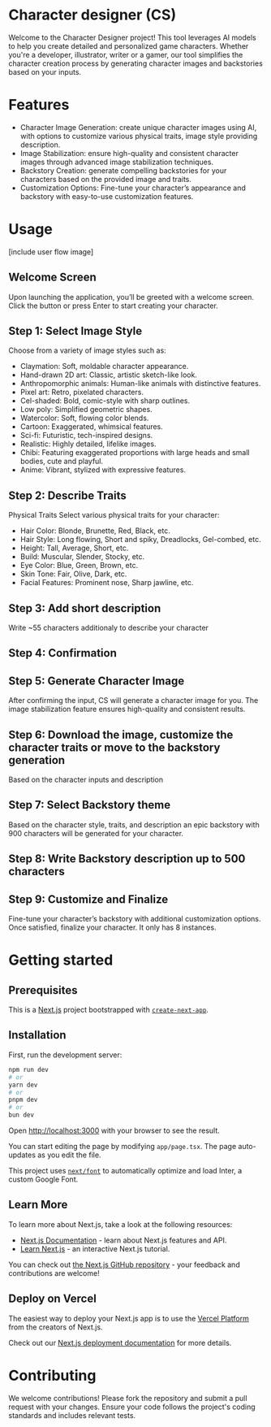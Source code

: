 # Character designer (CS)
Welcome to the Character Designer project! This tool leverages AI models to help you create detailed and personalized game characters. Whether you're a developer, illustrator, writer or a gamer, our tool simplifies the character creation process by generating character images and backstories based on your inputs.

# Features
- Character Image Generation: create unique character images using AI, with options to customize various physical traits, image style providing description.
- Image Stabilization: ensure high-quality and consistent character images through advanced image stabilization techniques.
- Backstory Creation: generate compelling backstories for your characters based on the provided image and traits.
- Customization Options: Fine-tune your character’s appearance and backstory with easy-to-use customization features.

# Usage 
[include user flow image]

## Welcome Screen
Upon launching the application, you’ll be greeted with a welcome screen. Click the button or press Enter to start creating your character.

## Step 1: Select Image Style
Choose from a variety of image styles such as:

- Claymation: Soft, moldable character appearance.
- Hand-drawn 2D art: Classic, artistic sketch-like look.
- Anthropomorphic animals: Human-like animals with distinctive features.
- Pixel art: Retro, pixelated characters.
- Cel-shaded: Bold, comic-style with sharp outlines.
- Low poly: Simplified geometric shapes.
- Watercolor: Soft, flowing color blends.
- Cartoon: Exaggerated, whimsical features.
- Sci-fi: Futuristic, tech-inspired designs.
- Realistic: Highly detailed, lifelike images.
- Chibi: Featuring exaggerated proportions with large heads and small bodies, cute and playful.
- Anime: Vibrant, stylized with expressive features.

## Step 2: Describe Traits 
Physical Traits
Select various physical traits for your character:
- Hair Color: Blonde, Brunette, Red, Black, etc.
- Hair Style: Long flowing, Short and spiky, Dreadlocks, Gel-combed, etc.
- Height: Tall, Average, Short, etc.
- Build: Muscular, Slender, Stocky, etc.
- Eye Color: Blue, Green, Brown, etc.
- Skin Tone: Fair, Olive, Dark, etc.
- Facial Features: Prominent nose, Sharp jawline, etc.

## Step 3: Add short description 
Write  ~55 characters additionaly to describe your character

## Step 4: Confirmation

## Step 5: Generate Character Image
After confirming the input, CS will generate a character image for you. The image stabilization feature ensures high-quality and consistent results.

## Step 6: Download the image, customize the character traits or move to the backstory generation
Based on the character inputs and description

## Step 7: Select Backstory theme
Based on the character style, traits, and description an epic backstory with 900 characters will be generated for your character.

## Step 8: Write Backstory description up to 500 characters

## Step 9: Customize and Finalize
Fine-tune your character’s backstory with additional customization options. Once satisfied, finalize your character. It only has 8 instances.

# Getting started
## Prerequisites

This is a [Next.js](https://nextjs.org/) project bootstrapped with [`create-next-app`](https://github.com/vercel/next.js/tree/canary/packages/create-next-app).

## Installation

First, run the development server:

```bash
npm run dev
# or
yarn dev
# or
pnpm dev
# or
bun dev
```

Open [http://localhost:3000](http://localhost:3000) with your browser to see the result.

You can start editing the page by modifying `app/page.tsx`. The page auto-updates as you edit the file.

This project uses [`next/font`](https://nextjs.org/docs/basic-features/font-optimization) to automatically optimize and load Inter, a custom Google Font.

## Learn More

To learn more about Next.js, take a look at the following resources:

- [Next.js Documentation](https://nextjs.org/docs) - learn about Next.js features and API.
- [Learn Next.js](https://nextjs.org/learn) - an interactive Next.js tutorial.

You can check out [the Next.js GitHub repository](https://github.com/vercel/next.js/) - your feedback and contributions are welcome!

## Deploy on Vercel

The easiest way to deploy your Next.js app is to use the [Vercel Platform](https://vercel.com/new?utm_medium=default-template&filter=next.js&utm_source=create-next-app&utm_campaign=create-next-app-readme) from the creators of Next.js.

Check out our [Next.js deployment documentation](https://nextjs.org/docs/deployment) for more details.

# Contributing
We welcome contributions! Please fork the repository and submit a pull request with your changes. Ensure your code follows the project's coding standards and includes relevant tests.

